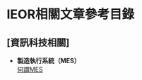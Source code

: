# IEOR相關文章參考目錄

## **[資訊科技相關]**
* **製造執行系統（MES）**   
  [何謂MES](https://www.ibaset.com/wp-content/uploads/2014/09/wp-iBASEt-Paper-What-Is-MES-In-Complex-Discrete-Manufacturing.pdf)

